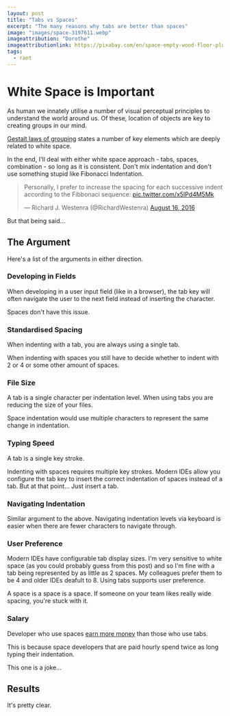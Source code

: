 ```yaml
---
layout: post
title: "Tabs vs Spaces"
excerpt: "The many reasons why tabs are better than spaces"
image: "images/space-3197611.webp"
imageattribution: "Dorothe"
imageattributionlink: https://pixabay.com/en/space-empty-wood-floor-plant-3197611/
tags:
  - rant
---
```


# White Space is Important

As human we innately utilise a number of visual perceptual principles to understand the world around us. Of these, location of objects are key to creating groups in our mind.

[Gestalt laws of grouping][0] states a number of key elements which are deeply related to white space.

In the end, I'll deal with either white space approach - tabs, spaces, combination - so long as it is consistent. Don't mix indentation and don't use something stupid like Fibonacci Indentation.

<blockquote class="twitter-tweet" data-lang="en"><p lang="en" dir="ltr">Personally, I prefer to increase the spacing for each successive indent according to the Fibbonaci sequence: <a href="https://t.co/x5lPd4M5Mk">pic.twitter.com/x5lPd4M5Mk</a></p>&mdash; Richard J. Westenra (@RichardWestenra) <a href="https://twitter.com/RichardWestenra/status/765488378951376896?ref_src=twsrc%5Etfw">August 16, 2016</a></blockquote>
<script async src="https://platform.twitter.com/widgets.js" charset="utf-8"></script>

But that being said...

## The Argument

Here's a list of the arguments in either direction.

### Developing in Fields

When developing in a user input field (like in a browser), the tab key will often navigate the user to the next field instead of inserting the character.

Spaces don't have this issue.

### Standardised Spacing

When indenting with a tab, you are always using a single tab.

When indenting with spaces you still have to decide whether to indent with 2 or 4 or some other amount of spaces.

### File Size

A tab is a single character per indentation level. When using tabs you are reducing the size of your files.

Space indentation would use multiple characters to represent the same change in indentation.

### Typing Speed

A tab is a single key stroke.

Indenting with spaces requires multiple key strokes. Modern IDEs allow you configure the tab key to insert the correct indentation of spaces instead of a tab. But at that point... Just insert a tab.

### Navigating Indentation

Similar argument to the above. Navigating indentation levels via keyboard is easier when there are fewer characters to navigate through.

### User Preference

Modern IDEs have configurable tab display sizes. I'm very sensitive to white space (as you could probably guess from this post) and so I'm fine with a tab being represented by as little as 2 spaces. My colleagues prefer them to be 4 and older IDEs deafult to 8. Using tabs supports user preference.

A space is a space is a space. If someone on your team likes  really  wide  spacing, you're stuck with it.

### Salary

Developer who use spaces [earn more money][1] than those who use tabs.

This is because space developers that are paid hourly spend twice as long typing their indentation.

This one is a joke...

## Results

It's pretty clear.

[0]: https://en.wikipedia.org/wiki/Principles_of_grouping
[1]: https://stackoverflow.blog/2017/06/15/developers-use-spaces-make-money-use-tabs/
[2]: https://github.com/jklmnn/fibonacci-indentation
